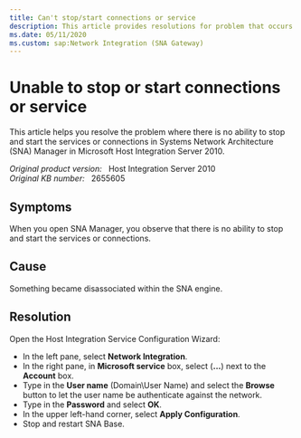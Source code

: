 ```yaml
---
title: Can't stop/start connections or service
description: This article provides resolutions for problem that occurs when you open SNA Manager, there is no ability to Stop and Start the Services or Connections in HIS 2010 and HIS 2009.
ms.date: 05/11/2020
ms.custom: sap:Network Integration (SNA Gateway)
---
```

# Unable to stop or start connections or service

This article helps you resolve the problem where there is no ability to stop and start the services or connections in Systems Network Architecture (SNA) Manager in Microsoft Host Integration Server 2010.

_Original product version:_ &nbsp; Host Integration Server 2010  
_Original KB number:_ &nbsp; 2655605

## Symptoms

When you open SNA Manager, you observe that there is no ability to stop and start the services or connections.

## Cause

Something became disassociated within the SNA engine.

## Resolution

Open the Host Integration Service Configuration Wizard:

- In the left pane, select **Network Integration**.
- In the right pane, in **Microsoft service** box, select (**...**) next to the **Account** box.
- Type in the **User name** (Domain\User Name) and select the **Browse** button to let the user name be authenticate against the network.
- Type in the **Password** and select **OK**.
- In the upper left-hand corner, select **Apply Configuration**.
- Stop and restart SNA Base.
